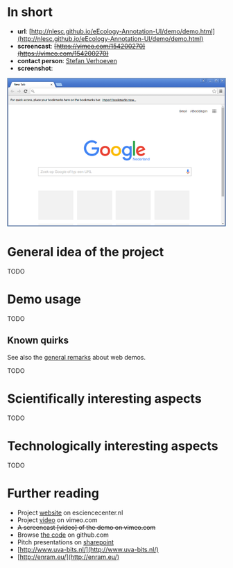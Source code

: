 # In short

- **url**: [http://nlesc.github.io/eEcology-Annotation-UI/demo/demo.html](http://nlesc.github.io/eEcology-Annotation-UI/demo/demo.html)
- **screencast**: ~~[https://vimeo.com/154200270](https://vimeo.com/154200270)~~
- **contact person**: [Stefan Verhoeven](https://www.esciencecenter.nl/profile/ing.-stefan-verhoeven)
- **screenshot**: 
 
![screenshot](/demos/template/screencapture-demo-template.png "template demo screenshot")


# General idea of the project

TODO

# Demo usage

TODO

## Known quirks

See also the [general remarks](/doc/demo-usage-general-remarks.md) about web demos.


TODO

# Scientifically interesting aspects

TODO

# Technologically interesting aspects

TODO

# Further reading

- Project [website](https://www.esciencecenter.nl/project/eecology) on esciencecenter.nl
- Project [video](https://vimeo.com/106796321) on vimeo.com
- ~~A screencast [video] of the demo on vimeo.com~~
- Browse [the code](https://github.com/NLeSC/eEcology-Annotation-UI) on github.com
- Pitch presentations on [sharepoint](https://nlesc.sharepoint.com/Shared%20Documents/Forms/AllItems.aspx?RootFolder=%2FShared%20Documents%2FNLeSC%20Project%20Presentations%2FCurrent%2FeEcology&FolderCTID=0x0120004EB0DBA245A10041AA401E78745EB1B1&View={2CC9F224-02CB-49B5-9DBB-C97AE29C8572})
- [http://www.uva-bits.nl/](http://www.uva-bits.nl/) 
- [http://enram.eu/](http://enram.eu/)
